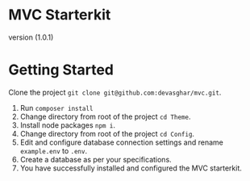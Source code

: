 # MVC Starterkit
version (1.0.1)

# Getting Started
Clone the project `git clone git@github.com:devasghar/mvc.git`.
 
1. Run `composer install`
2. Change directory from root of the project `cd Theme`.
3. Install node packages `npm i`.
4. Change directory from root of the project `cd Config`.
5. Edit and configure database connection settings and rename `example.env` to `.env`.
6. Create a database as per your specifications.
7. You have successfully installed and configured the MVC starterkit.
